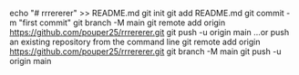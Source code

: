 echo "# rrrererer" >> README.md
git init
git add README.md
git commit -m "first commit"
git branch -M main
git remote add origin https://github.com/pouper25/rrrererer.git
git push -u origin main
…or push an existing repository from the command line
git remote add origin https://github.com/pouper25/rrrererer.git
git branch -M main
git push -u origin main
